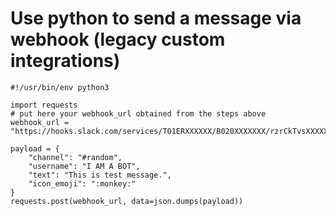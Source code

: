 # Use python to send a message via webhook (legacy custom integrations)
```
#!/usr/bin/env python3

import requests
# put here your webhook_url obtained from the steps above
webhook_url = "https://hooks.slack.com/services/T01ERXXXXXX/B020XXXXXXX/rzrCkTvsXXXXXXXXXX"

payload = {
    "channel": "#random",
    "username": "I AM A BOT",
    "text": "This is test message.",
    "icon_emoji": ":monkey:"
}
requests.post(webhook_url, data=json.dumps(payload))
```
